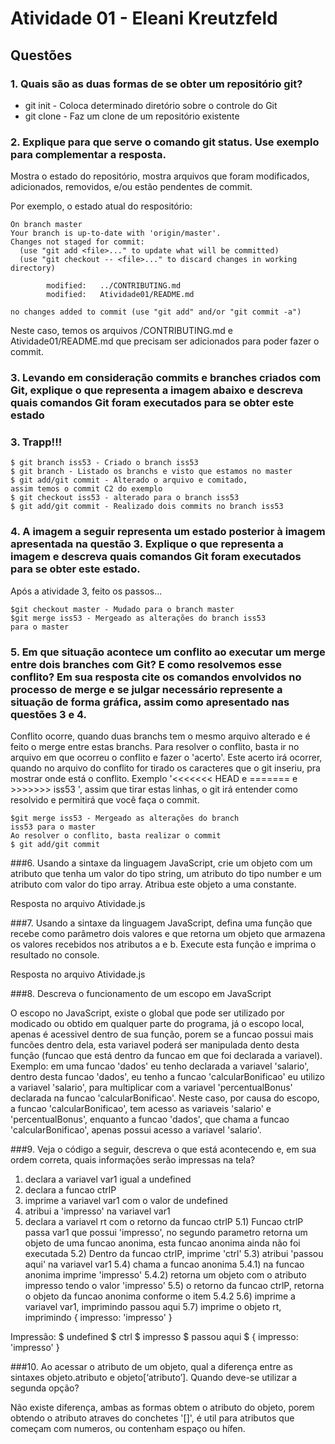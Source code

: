 # Atividade 01 - Eleani Kreutzfeld

## Questões

### 1. Quais são as duas formas de se obter um repositório git?

- git init - Coloca determinado diretório sobre o controle do Git
- git clone - Faz um clone de um repositório existente

### 2. Explique para que serve o comando git status. Use exemplo para complementar a resposta.

Mostra o estado do repositório, mostra arquivos que foram modificados, adicionados, removidos, e/ou estão pendentes de commit.

Por exemplo, o estado atual do respositório:

    On branch master
    Your branch is up-to-date with 'origin/master'.
    Changes not staged for commit:
      (use "git add <file>..." to update what will be committed)
      (use "git checkout -- <file>..." to discard changes in working directory)

            modified:   ../CONTRIBUTING.md
            modified:   Atividade01/README.md

    no changes added to commit (use "git add" and/or "git commit -a")

Neste caso, temos os arquivos /CONTRIBUTING.md e Atividade01/README.md que precisam ser adicionados para poder fazer o commit.

### 3. Levando em consideração commits e branches criados com Git, explique o que representa a imagem abaixo e descreva quais comandos Git foram executados para se obter este estado

### 3. Trapp!!!

    $ git branch iss53 - Criado o branch iss53
    $ git branch - Listado os branchs e visto que estamos no master
    $ git add/git commit - Alterado o arquivo e comitado,
    assim temos o commit C2 do exemplo
    $ git checkout iss53 - alterado para o branch iss53
    $ git add/git commit - Realizado dois commits no branch iss53

### 4. A imagem a seguir representa um estado posterior à imagem apresentada na questão 3. Explique o que representa a imagem e descreva quais comandos Git foram executados para se obter este estado.

Após a atividade 3, feito os passos...

    $git checkout master - Mudado para o branch master
    $git merge iss53 - Mergeado as alterações do branch iss53
    para o master

### 5. Em que situação acontece um conflito ao executar um merge entre dois branches com Git? E como resolvemos esse conflito? Em sua resposta cite os comandos envolvidos no processo de merge e se julgar necessário represente a situação de forma gráfica, assim como apresentado nas questões 3 e 4.

Conflito ocorre, quando duas branchs tem o mesmo arquivo alterado e é feito o merge entre estas branchs. Para resolver o conflito, basta ir no arquivo em que ocorreu o conflito e fazer o 'acerto'. Este acerto irá ocorrer, quando no arquivo do conflito for tirado os caracteres que o git inseriu, pra mostrar onde está o conflito. Exemplo '<<<<<<< HEAD e ======= e >>>>>>> iss53 ', assim que tirar estas linhas, o git irá entender como resolvido e permitirá que você faça o commit.


    $git merge iss53 - Mergeado as alterações do branch
    iss53 para o master
    Ao resolver o conflito, basta realizar o commit
    $ git add/git commit


###6. Usando a sintaxe da linguagem JavaScript, crie um objeto com um atributo que tenha um valor do tipo string, um atributo do tipo number e um atributo com valor do tipo array. Atribua este objeto a uma constante.

Resposta no arquivo Atividade.js

###7. Usando a sintaxe da linguagem JavaScript, defina uma função que recebe como parâmetro dois valores e que retorna um objeto que armazena os valores recebidos nos atributos a e b. Execute esta função e imprima o resultado no console.

Resposta no arquivo Atividade.js

###8. Descreva o funcionamento de um escopo em JavaScript

O escopo no JavaScript, existe o global que pode ser utilizado por modicado ou obtido em qualquer parte do programa, já o escopo local, apenas é acessivel dentro de sua função, porem se a funcao possui mais funcões dentro dela, esta variavel poderá ser manipulada dento desta função (funcao que está dentro da funcao em que foi declarada a variavel).
Exemplo: em uma funcao 'dados' eu tenho declarada a variavel 'salario', dentro desta funcao 'dados', eu tenho a funcao 'calcularBonificao' eu utilizo a variavel 'salario', para multiplicar com a variavel 'percentualBonus' declarada na funcao 'calcularBonificao'. Neste caso, por causa do escopo, a funcao 'calcularBonificao', tem acesso as variaveis 'salario' e 'percentualBonus', enquanto a funcao 'dados', que chama a funcao 'calcularBonificao', apenas possui acesso a variavel 'salario'.

###9. Veja o código a seguir, descreva o que está acontecendo e, em sua ordem correta, quais informações serão impressas na tela?

1) declara a variavel var1 igual a undefined
2) declara a funcao ctrlP
3) imprime a variavel var1 com o valor de undefined
4) atribui a 'impresso' na variavel var1
5) declara a variavel rt com o retorno da funcao ctrlP
5.1) Funcao ctrlP passa var1 que possui 'impresso', no segundo parametro retorna um objeto de uma funcao anonima, esta funcao anonima ainda não foi executada
5.2) Dentro da funcao ctrlP, imprime 'ctrl'
5.3) atribui 'passou aqui' na variavel var1
5.4) chama a funcao anonima
5.4.1) na funcao anonima imprime 'impresso'
5.4.2) retorna um objeto com o atributo impresso tendo o valor 'impresso'
5.5) o retorno da funcao ctrlP, retorna o objeto da funcao anonima conforme o item 5.4.2
5.6) imprime a variavel var1, imprimindo passou aqui
5.7) imprime o objeto rt, imprimindo { impresso: 'impresso' }

Impressão:
$ undefined
$ ctrl
$ impresso
$ passou aqui
$ { impresso: 'impresso' }


###10. Ao acessar o atributo de um objeto, qual a diferença entre as sintaxes objeto.atributo e objeto[‘atributo’]. Quando deve-se utilizar a segunda opção?

Não existe diferença, ambas as formas obtem o atributo do objeto, porem obtendo o atributo atraves do conchetes '[]', é util para atributos que começam com numeros, ou contenham espaço ou hífen.
